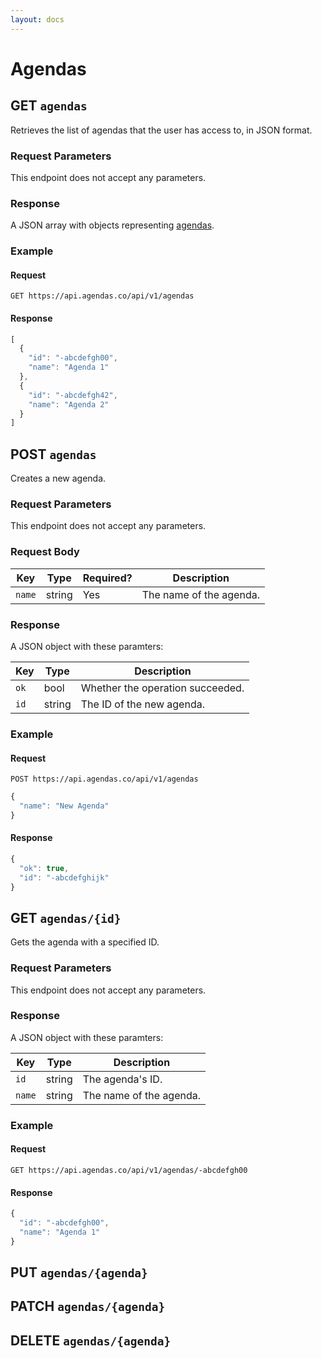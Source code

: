 ```yaml
---
layout: docs
---
```

# Agendas

## GET `agendas`
Retrieves the list of agendas that the user has access to, in JSON format.

### Request Parameters
This endpoint does not accept any parameters.

### Response
A JSON array with objects representing [agendas](#get-agendasid).

### Example

#### Request
```
GET https://api.agendas.co/api/v1/agendas
```

#### Response
```javascript
[
  {
    "id": "-abcdefgh00",
    "name": "Agenda 1"
  },
  {
    "id": "-abcdefgh42",
    "name": "Agenda 2"
  }
]
```

## POST `agendas`
Creates a new agenda.

### Request Parameters
This endpoint does not accept any parameters.

### Request Body

| Key | Type | Required? | Description |
| --- | --- | --- | --- |
| `name` | string | Yes | The name of the agenda. |

### Response
A JSON object with these paramters:

| Key | Type | Description |
| --- | --- | --- |
| `ok` | bool | Whether the operation succeeded. |
| `id` | string | The ID of the new agenda. |

### Example

#### Request
```
POST https://api.agendas.co/api/v1/agendas
```
```javascript
{
  "name": "New Agenda"
}
```

#### Response
```javascript
{
  "ok": true,
  "id": "-abcdefghijk"
}
```

## GET `agendas/{id}`
Gets the agenda with a specified ID.

### Request Parameters
This endpoint does not accept any parameters.

### Response
A JSON object with these paramters:

| Key | Type | Description |
| --- | --- | --- |
| `id` | string | The agenda's ID. |
| `name` | string | The name of the agenda. |

### Example

#### Request
```
GET https://api.agendas.co/api/v1/agendas/-abcdefgh00
```

#### Response
```javascript
{
  "id": "-abcdefgh00",
  "name": "Agenda 1"
}
```

## PUT `agendas/{agenda}`


## PATCH `agendas/{agenda}`


## DELETE `agendas/{agenda}`
